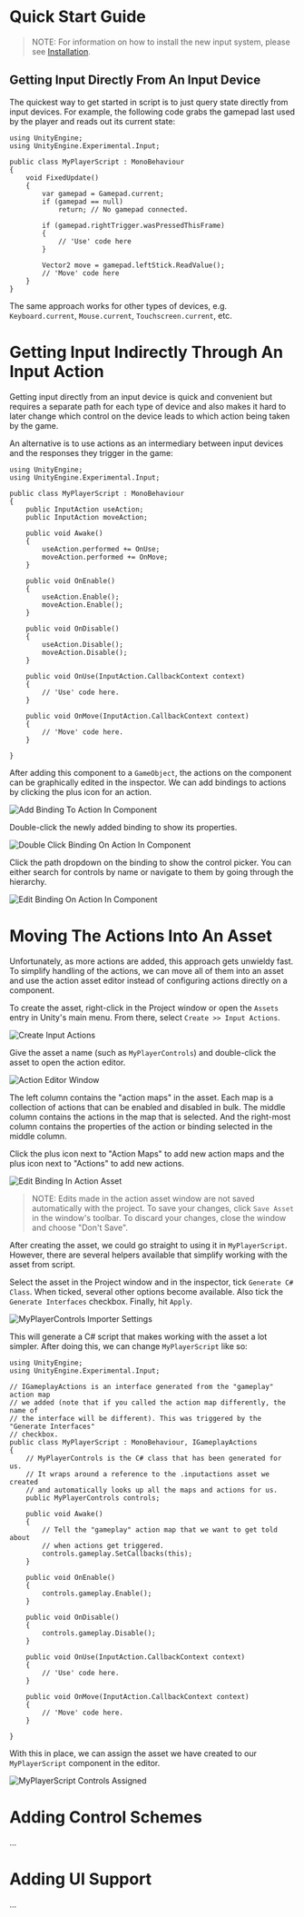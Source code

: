 # Quick Start Guide

>NOTE: For information on how to install the new input system, please see [Installation](Installation.md).

## Getting Input Directly From An Input Device

The quickest way to get started in script is to just query state directly from input devices. For example, the following code grabs the gamepad last used by the player and reads out its current state:

```CSharp
using UnityEngine;
using UnityEngine.Experimental.Input;

public class MyPlayerScript : MonoBehaviour
{
    void FixedUpdate()
    {
        var gamepad = Gamepad.current;
        if (gamepad == null)
            return; // No gamepad connected.

        if (gamepad.rightTrigger.wasPressedThisFrame)
        {
            // 'Use' code here
        }

        Vector2 move = gamepad.leftStick.ReadValue();
        // 'Move' code here
    }
}
```

The same approach works for other types of devices, e.g. `Keyboard.current`, `Mouse.current`, `Touchscreen.current`, etc.

# Getting Input Indirectly Through An Input Action

Getting input directly from an input device is quick and convenient but requires a separate path for each type of device and also makes it hard to later change which control on the device leads to which action being taken by the game.

An alternative is to use actions as an intermediary between input devices and the responses they trigger in the game:

```CSharp
using UnityEngine;
using UnityEngine.Experimental.Input;

public class MyPlayerScript : MonoBehaviour
{
    public InputAction useAction;
    public InputAction moveAction;

    public void Awake()
    {
        useAction.performed += OnUse;
        moveAction.performed += OnMove;
    }

    public void OnEnable()
    {
        useAction.Enable();
        moveAction.Enable();
    }

    public void OnDisable()
    {
        useAction.Disable();
        moveAction.Disable();
    }

    public void OnUse(InputAction.CallbackContext context)
    {
        // 'Use' code here.
    }

    public void OnMove(InputAction.CallbackContext context)
    {
        // 'Move' code here.
    }

}
```

After adding this component to a `GameObject`, the actions on the component can be graphically edited in the inspector. We can add bindings to actions by clicking the plus icon for an action.

![Add Binding To Action In Component](Images/AddBindingToActionInComponent.png)

Double-click the newly added binding to show its properties.

![Double Click Binding On Action In Component](Images/DoubleClickBindingOnActionInComponent.png)

Click the path dropdown on the binding to show the control picker. You can either search for controls by name or navigate to them by going through the hierarchy.

![Edit Binding On Action In Component](Images/EditBindingOnActionInComponent.png)

# Moving The Actions Into An Asset

Unfortunately, as more actions are added, this approach gets unwieldy fast. To simplify handling of the actions, we can move all of them into an asset and use the action asset editor instead of configuring actions directly on a component.

To create the asset, right-click in the Project window or open the `Assets` entry in Unity's main menu. From there, select `Create >> Input Actions`.

![Create Input Actions](Images/CreateInputActions.png)

Give the asset a name (such as `MyPlayerControls`) and double-click the asset to open the action editor.

![Action Editor Window](Images/ActionEditorWindow.png)

The left column contains the "action maps" in the asset. Each map is a collection of actions that can be enabled and disabled in bulk. The middle column contains the actions in the map that is selected. And the right-most column contains the properties of the action or binding selected in the middle column.

Click the plus icon next to "Action Maps" to add new action maps and the plus icon next to "Actions" to add new actions.

![Edit Binding In Action Asset](Images/EditBindingInActionAsset.png)

>NOTE: Edits made in the action asset window are not saved automatically with the project. To save your changes, click `Save Asset` in the window's toolbar. To discard your changes, close the window and choose "Don't Save".

After creating the asset, we could go straight to using it in `MyPlayerScript`. However, there are several helpers available that simplify working with the asset from script.

Select the asset in the Project window and in the inspector, tick `Generate C# Class`. When ticked, several other options become available. Also tick the `Generate Interfaces` checkbox. Finally, hit `Apply`.

![MyPlayerControls Importer Settings](Images/MyPlayerControlsImporterSettings.png)

This will generate a C# script that makes working with the asset a lot simpler. After doing this, we can change `MyPlayerScript` like so:

```CSharp
using UnityEngine;
using UnityEngine.Experimental.Input;

// IGameplayActions is an interface generated from the "gameplay" action map
// we added (note that if you called the action map differently, the name of
// the interface will be different). This was triggered by the "Generate Interfaces"
// checkbox.
public class MyPlayerScript : MonoBehaviour, IGameplayActions
{
    // MyPlayerControls is the C# class that has been generated for us.
    // It wraps around a reference to the .inputactions asset we created
    // and automatically looks up all the maps and actions for us.
    public MyPlayerControls controls;

    public void Awake()
    {
        // Tell the "gameplay" action map that we want to get told about
        // when actions get triggered.
        controls.gameplay.SetCallbacks(this);
    }

    public void OnEnable()
    {
        controls.gameplay.Enable();
    }

    public void OnDisable()
    {
        controls.gameplay.Disable();
    }

    public void OnUse(InputAction.CallbackContext context)
    {
        // 'Use' code here.
    }

    public void OnMove(InputAction.CallbackContext context)
    {
        // 'Move' code here.
    }

}
```

With this in place, we can assign the asset we have created to our `MyPlayerScript` component in the editor.

![MyPlayerScript Controls Assigned](Images/MyPlayerScriptControlsAssigned.png)

# Adding Control Schemes

...

# Adding UI Support

...
